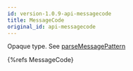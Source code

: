 ```yaml
---
id: version-1.0.9-api-messagecode
title: MessageCode
original_id: api-messagecode
---
```


Opaque type. See [parseMessagePattern](api-parsemessagepattern.html)

{%refs MessageCode}

